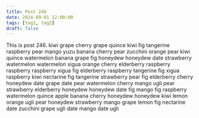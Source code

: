 ```yaml
---
title: Post 246
date: 2024-09-01 12:00:00
tags: [tag1, tag2]
draft: false
---
```

This is post 246.
kiwi
grape
cherry
grape
quince
kiwi
fig
tangerine
raspberry
pear
mango
yuzu
banana
cherry
pear
zucchini
orange
pear
kiwi
quince
watermelon
banana
grape
fig
honeydew
honeydew
date
strawberry
watermelon
watermelon
xigua
orange
cherry
elderberry
raspberry
raspberry
raspberry
xigua
fig
elderberry
raspberry
tangerine
fig
xigua
raspberry
kiwi
nectarine
fig
tangerine
strawberry
pear
fig
elderberry
cherry
honeydew
date
grape
date
pear
watermelon
cherry
mango
ugli
pear
strawberry
elderberry
honeydew
honeydew
date
fig
mango
fig
raspberry
watermelon
quince
apple
banana
cherry
honeydew
honeydew
kiwi
lemon
orange
ugli
pear
honeydew
strawberry
mango
grape
lemon
fig
nectarine
date
zucchini
grape
ugli
date
mango
date
ugli
